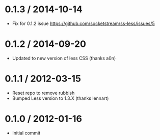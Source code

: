 0.1.3 / 2014-10-14
==================

* Fix for 0.1.2 issue https://github.com/socketstream/ss-less/issues/5


0.1.2 / 2014-09-20
==================

* Updated to new version of less CSS (thanks a0n)


0.1.1 / 2012-03-15
==================

* Reset repo to remove rubbish
* Bumped Less version to 1.3.X (thanks lennart)


0.1.0 / 2012-01-16
==================

* Initial commit